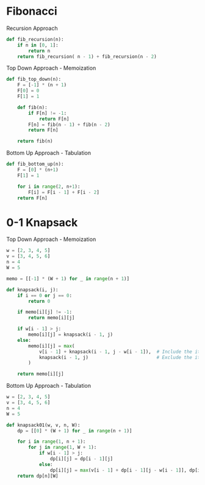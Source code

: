 # Fibonacci
Recursion Approach
```python
def fib_recursion(n):
    if n in [0, 1]:
        return n
    return fib_recursion( n - 1) + fib_recursion(n - 2)
```
Top Down Approach - Memoization
```python
def fib_top_down(n):
    F = [-1] * (n + 1)
    F[0] = 0
    F[1] = 1

    def fib(n):
        if F[n] != -1:
            return F[n]
        F[n] = fib(n - 1) + fib(n - 2)
        return F[n]

    return fib(n)
```
Bottom Up Approach - Tabulation
```python
def fib_bottom_up(n):
    F = [0] * (n+1)
    F[1] = 1

    for i in range(2, n+1):
        F[i] = F[i - 1] + F[i - 2]
    return F[n]
```

# 0-1 Knapsack
Top Down Approach - Memoization
```python
w = [2, 3, 4, 5]
v = [3, 4, 5, 6]
n = 4
W = 5

memo = [[-1] * (W + 1) for _ in range(n + 1)]

def knapsack(i, j):
    if i == 0 or j == 0:
        return 0

    if memo[i][j] != -1:
        return memo[i][j]

    if w[i - 1] > j:
        memo[i][j] = knapsack(i - 1, j)
    else:
        memo[i][j] = max(
            v[i - 1] + knapsack(i - 1, j - w[i - 1]),  # Include the item
            knapsack(i - 1, j)                         # Exclude the item
        )

    return memo[i][j]
```
Bottom Up Approach - Tabulation
```python
w = [2, 3, 4, 5]
v = [3, 4, 5, 6]
n = 4
W = 5

def knapsack01(w, v, n, W):
    dp = [[0] * (W + 1) for _ in range(n + 1)]

    for i in range(1, n + 1):
        for j in range(1, W + 1):
            if w[i - 1] > j:
                dp[i][j] = dp[i - 1][j]
            else:
                dp[i][j] = max(v[i - 1] + dp[i - 1][j - w[i - 1]], dp[i - 1][j])
    return dp[n][W]
```

